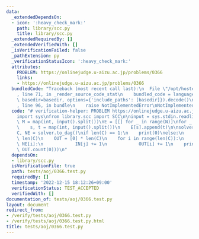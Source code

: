 ```yaml
---
data:
  _extendedDependsOn:
  - icon: ':heavy_check_mark:'
    path: library/scc.py
    title: library/scc.py
  _extendedRequiredBy: []
  _extendedVerifiedWith: []
  _isVerificationFailed: false
  _pathExtension: py
  _verificationStatusIcon: ':heavy_check_mark:'
  attributes:
    PROBLEM: https://onlinejudge.u-aizu.ac.jp/problems/0366
    links:
    - https://onlinejudge.u-aizu.ac.jp/problems/0366
  bundledCode: "Traceback (most recent call last):\n  File \"/opt/hostedtoolcache/PyPy/3.7.13/x64/site-packages/onlinejudge_verify/documentation/build.py\"\
    , line 71, in _render_source_code_stat\n    bundled_code = language.bundle(stat.path,\
    \ basedir=basedir, options={'include_paths': [basedir]}).decode()\n  File \"/opt/hostedtoolcache/PyPy/3.7.13/x64/site-packages/onlinejudge_verify/languages/python.py\"\
    , line 96, in bundle\n    raise NotImplementedError\nNotImplementedError\n"
  code: "# verification-helper: PROBLEM https://onlinejudge.u-aizu.ac.jp/problems/0366\n\
    import sys\nfrom library.scc import SCC\n\ninput = sys.stdin.readline\n\n\nN,\
    \ M = map(int, input().split())\nE = [[] for _ in range(N)]\nfor _ in range(M):\n\
    \    s, t = map(int, input().split())\n    E[s].append(t)\n\nsolver = SCC(N, E)\n\
    C, NE = solver.to_dag()\nif len(C) == 1:\n    print(0)\nelse:\n    IN = [0] *\
    \ len(C)\n    OUT = [0] * len(C)\n    for i in range(len(C)):\n        for j in\
    \ NE[i]:\n            IN[j] += 1\n            OUT[i] += 1\n    print(max(IN.count(0),\
    \ OUT.count(0)))\n"
  dependsOn:
  - library/scc.py
  isVerificationFile: true
  path: tests/aoj/0366.test.py
  requiredBy: []
  timestamp: '2022-12-15 18:12:26+09:00'
  verificationStatus: TEST_ACCEPTED
  verifiedWith: []
documentation_of: tests/aoj/0366.test.py
layout: document
redirect_from:
- /verify/tests/aoj/0366.test.py
- /verify/tests/aoj/0366.test.py.html
title: tests/aoj/0366.test.py
---
```

